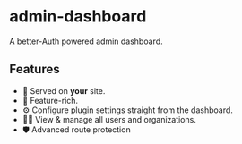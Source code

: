 # admin-dashboard

A better-Auth powered admin dashboard.

## Features

* 🫵 Served on **your** site.
* 🧪 Feature-rich.
* ⚙️ Configure plugin settings straight from the dashboard.
* 👮‍♂️ View & manage all users and organizations.
* 🛡️ Advanced route protection